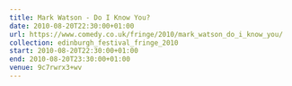 ```yaml
---
title: Mark Watson - Do I Know You?
date: 2010-08-20T22:30:00+01:00
url: https://www.comedy.co.uk/fringe/2010/mark_watson_do_i_know_you/
collection: edinburgh_festival_fringe_2010
start: 2010-08-20T22:30:00+01:00
end: 2010-08-20T23:30:00+01:00
venue: 9c7rwrx3+wv
---
```


